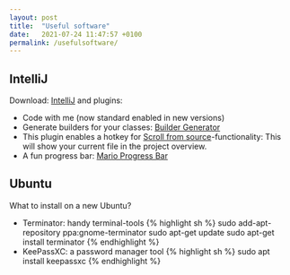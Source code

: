```yaml
---
layout: post
title:  "Useful software"
date:   2021-07-24 11:47:57 +0100
permalink: /usefulsoftware/
---
```


## IntelliJ
Download: [IntelliJ] and plugins:
* Code with me (now standard enabled in new versions)
* Generate builders for your classes: [Builder Generator] 
* This plugin enables a hotkey for [Scroll from source]-functionality: This will show your current file in the project overview.  
* A fun progress bar: [Mario Progress Bar]

## Ubuntu
What to install on a new Ubuntu?
* Terminator: handy terminal-tools 
  {% highlight sh %}
  sudo add-apt-repository ppa:gnome-terminator
  sudo apt-get update
  sudo apt-get install terminator
  {% endhighlight %}
* KeePassXC: a password manager tool
  {% highlight sh %}
  sudo apt install keepassxc
  {% endhighlight %}
  

[IntelliJ]: https://www.jetbrains.com/idea/download/
[Builder Generator]: https://plugins.jetbrains.com/plugin/6585-builder-generator
[Mario Progress Bar]: https://plugins.jetbrains.com/plugin/14708-mario-progress-bar
[Scroll from source]: https://plugins.jetbrains.com/plugin/7606-scroll-from-source